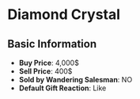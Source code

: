 # Diamond Crystal

## Basic Information

- **Buy Price**: 4,000$
- **Sell Price**: 400$
- **Sold by Wandering Salesman**: NO
- **Default Gift Reaction**: Like